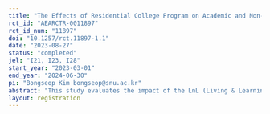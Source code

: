 ```yaml
---
title: "The Effects of Residential College Program on Academic and Non-Academic Outcomes: Experimental Evidence from the LnL Program"
rct_id: "AEARCTR-0011897"
rct_id_num: "11897"
doi: "10.1257/rct.11897-1.1"
date: "2023-08-27"
status: "completed"
jel: "I21, I23, I28"
start_year: "2023-03-01"
end_year: "2024-06-30"
pi: "Bongseop Kim bongseop@snu.ac.kr"
abstract: "This study evaluates the impact of the LnL (Living & Learning) Program, a residential college program launched in March 2023 by Seoul National University (SNU). The purpose of the LnL program is to enable students from various majors and backgrounds to cohabit in a dormitory for a year, immersing themselves in diverse experiences. Out of the freshmen who applied for the LnL program, 235 were randomly chosen to live together for one year. In collaboration with the SNU, we will evaluate the impact of the LnL program on academic and non-academic outcomes using information obtained from surveys and students' records."
layout: registration
---
```


